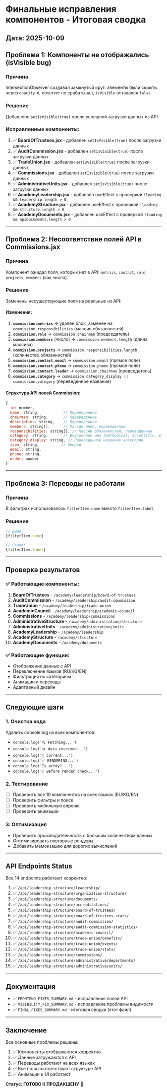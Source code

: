 # Финальные исправления компонентов - Итоговая сводка

## Дата: 2025-10-09

## Проблема 1: Компоненты не отображались (isVisible bug)
### Причина
IntersectionObserver создавал замкнутый круг: элементы были скрыты через `opacity-0`, observer не срабатывал, `isVisible` оставался `false`.

### Решение
Добавлено `setIsVisible(true)` после успешной загрузки данных из API.

### Исправленные компоненты:
1. ✅ **BoardOfTrustees.jsx** - добавлен `setIsVisible(true)` после загрузки данных
2. ✅ **AuditCommission.jsx** - добавлен `setIsVisible(true)` после загрузки данных
3. ✅ **TradeUnion.jsx** - добавлен `setIsVisible(true)` после загрузки данных
4. ✅ **Commissions.jsx** - добавлен `setIsVisible(true)` после загрузки данных
5. ✅ **AdministrativeUnits.jsx** - добавлен `setIsVisible(true)` после загрузки данных
6. ✅ **AcademyLeadership.jsx** - добавлен useEffect с проверкой `!loading && leadership.length > 0`
7. ✅ **AcademyStructure.jsx** - добавлен useEffect с проверкой `!loading && structure.length > 0`
8. ✅ **AcademyDocuments.jsx** - добавлен useEffect с проверкой `!loading && apiDocuments.length > 0`

---

## Проблема 2: Несоответствие полей API в Commissions.jsx
### Причина
Компонент ожидал поля, которых нет в API: `metrics`, `contact`, `role`, `projects`, `members` (как число).

### Решение
Заменены несуществующие поля на реальные из API:

#### Изменения:
1. **`commission.metrics`** → удален блок, заменен на `commission.responsibilities` (массив обязанностей)
2. **`commission.role`** → `commission.chairman` (председатель)
3. **`commission.members`** (число) → `commission.members.length` (длина массива)
4. **`commission.projects`** → `commission.responsibilities.length` (количество обязанностей)
5. **`commission.contact.email`** → `commission.email` (прямое поле)
6. **`commission.contact.phone`** → `commission.phone` (прямое поле)
7. **`commission.contact.leader`** → `commission.chairman` (председатель)
8. **`commission.category`** → `commission.category_display || commission.category` (переведенное название)

#### Структура API полей Commission:
```javascript
{
  id: number,
  name: string,           // Переведенное
  chairman: string,       // Переведенное
  description: string,    // Переведенное
  members: string[],      // Массив имен, переведенные
  responsibilities: string[], // Массив обязанностей, переведенные
  category: string,       // Внутреннее имя (methodical, scientific, etc.)
  category_display: string, // Переведенное название категории
  icon: string,          // Эмодзи
  email: string,
  phone: string,
  order: number
}
```

---

## Проблема 3: Переводы не работали
### Причина
В фильтрах использовалось `filterItem.name` вместо `filterItem.label`.

### Решение
```javascript
// Было:
{filterItem.name}

// Стало:
{filterItem.label}
```

---

## Проверка результатов

### ✅ Работающие компоненты:
1. **BoardOfTrustees** - `/academy/leadership/board-of-trustees`
2. **AuditCommission** - `/academy/leadership/audit-commission`
3. **TradeUnion** - `/academy/leadership/trade-union`
4. **AcademicCouncil** - `/academy/leadership/academic-council`
5. **Commissions** - `/academy/leadership/commissions`
6. **AdministrativeStructure** - `/academy/administration/structure`
7. **AdministrativeUnits** - `/academy/administration/units`
8. **AcademyLeadership** - `/academy/leadership`
9. **AcademyStructure** - `/academy/structure`
10. **AcademyDocuments** - `/academy/documents`

### ✅ Работающие функции:
- Отображение данных с API
- Переключение языков (RU/KG/EN)
- Фильтрация по категориям
- Анимации и переходы
- Адаптивный дизайн

---

## Следующие шаги

### 1. Очистка кода
Удалить console.log из всех компонентов:
- `console.log('🔍 Fetching...')`
- `console.log('📊 data received...')`
- `console.log('🎯 Current...')`
- `console.log('✅ RENDERING...')`
- `console.log('Is array?...')`
- `console.log('🔎 Before render check...')`

### 2. Тестирование
- [ ] Проверить все 10 компонентов на всех языках (RU/KG/EN)
- [ ] Проверить фильтры и поиск
- [ ] Проверить мобильную версию
- [ ] Проверить анимации

### 3. Оптимизация
- Проверить производительность с большим количеством данных
- Оптимизировать повторные рендеры
- Добавить мемоизацию для дорогих вычислений

---

## API Endpoints Status
Все 14 endpoints работают корректно:

1. ✅ `/api/leadership-structure/leadership/`
2. ✅ `/api/leadership-structure/organization-structure/`
3. ✅ `/api/leadership-structure/documents/`
4. ✅ `/api/leadership-structure/accreditations/`
5. ✅ `/api/leadership-structure/board-of-trustees/`
6. ✅ `/api/leadership-structure/board-of-trustees-stats/`
7. ✅ `/api/leadership-structure/audit-commission/`
8. ✅ `/api/leadership-structure/audit-commission-statistics/`
9. ✅ `/api/leadership-structure/academic-council/`
10. ✅ `/api/leadership-structure/trade-union/benefits/`
11. ✅ `/api/leadership-structure/trade-union/events/`
12. ✅ `/api/leadership-structure/trade-union/stats/`
13. ✅ `/api/leadership-structure/commissions/`
14. ✅ `/api/leadership-structure/administrative/departments/`
15. ✅ `/api/leadership-structure/administrative/units/`

---

## Документация
- ✅ `FRONTEND_FIXES_SUMMARY.md` - исправления полей API
- ✅ `VISIBILITY_FIX_SUMMARY.md` - исправление проблемы видимости
- ✅ `FINAL_FIXES_SUMMARY.md` - итоговая сводка (этот файл)

---

## Заключение
Все основные проблемы решены:
1. ✅ Компоненты отображаются корректно
2. ✅ Данные загружаются с API
3. ✅ Переводы работают на всех языках
4. ✅ Все поля соответствуют структуре API
5. ✅ Анимации и UI работают

**Статус: ГОТОВО К ПРОДАКШЕНУ** 🎉
